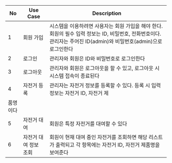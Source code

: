 | No | Use Case | Description |
| --- | --- | --- |
| 1 | 회원 가입 | 시스템을 이용하려면 사용자는 회원 가입을 해야 한다. 회원의 필수 입력 정보는 ID, 비밀번호, 전화번호이다. 관리자는 주어진 ID(admin)와 비밀번호(admin)으로 로그인한다 |
| 2 | 로그인 | 관리자와 회원은 ID와 비밀번호로 로그인한다 |
| 3 | 로그아웃 | 관리자와 회원은 로그아웃을 할 수 있고, 로그아웃 시 시스템 접속이 종료된다 |
| 4 | 자전거 등록  | 관리자는 자전거 정보를 등록할 수 있다. 등록 시 입력 정보는 자전거 ID, 자전거 제
품명이다  |
| 5 | 자전거 대여 | 회원은 특정 자전거를 대여할 수 있다 |
| 6 | 자전거 대여 정보 조회 | 회원이 현재 대여 중인 자전거를 조회하면 해당 리스트가 출력되고 각 항목에는 자전거 ID, 자전거 제품명을 보여준다 |